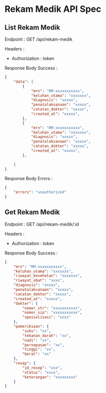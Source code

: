 # Rekam Medik API Spec

## List Rekam Medik

Endpoint : GET /api/rekam-medik

Headers :

-   Authorization : token

Response Body Success :

```json
{
    "data": [
        {
            "mrn": "RM-xxxxxxxxxxx",
            "keluhan_utama": "xxxxxxx",
            "diagnosis": "xxxxx",
            "penatalaksanaan": "xxxxx",
            "catatan_dokter": "xxxxx",
            "created_at": "xxxxx",            
        },
        {
            "mrn": "RM-xxxxxxxxxxx",
            "keluhan_utama": "xxxxxxx",
            "diagnosis": "xxxxx",
            "penatalaksanaan": "xxxxx",
            "catatan_dokter": "xxxxx",
            "created_at": "xxxxx",            
        },
        
    ]
}
```

Response Body Errors :

```json
{
    "errors": "unauthorized"
}
```

## Get Rekam Medik

Endpoint : GET /api/rekam-medik/:id

Headers :

-   Authorization : token

Response Body Success :

```json
{
    "mrn": "RM-xxxxxxxxxxx",
    "keluhan_utama": "xxxxxxx",
    "riwayat_kesehatan": "xxxxxxx",
    "riwayat_obat": "xxxx",
    "diagnosis": "xxxxx",
    "penatalaksanaan": "xxxxx",
    "catatan_dokter": "xxxxx",
    "created_at": "xxxxx",
    "dokter": {
        "nomor_str": "xxxxxxxxxxx",
        "nomor_sip": "xxxxxxxxxxx",
        "spesialisasi": "xxxx"
    },
    "pemeriksaan": {
        "suhu": "xx",
        "tekanan_darah": "xx",
        "nadi": "xx",
        "pernapasan": "xx",
        "tinggi": "xx",
        "berat": "xx"
    },
    "resep": {
        "id_resep": "xxx",
        "status": "xxxx",
        "keterangan": "xxxxxxxxx"
    }
}
```
